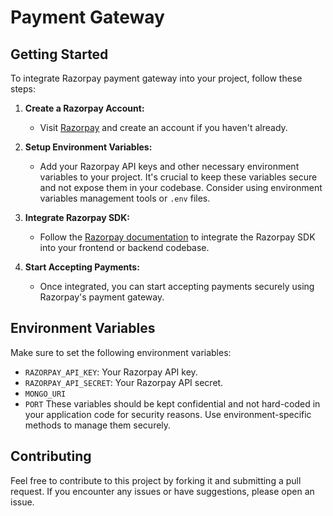 # Payment Gateway

## Getting Started

To integrate Razorpay payment gateway into your project, follow these steps:

1. **Create a Razorpay Account:**
   - Visit [Razorpay](https://razorpay.com/) and create an account if you haven't already.

2. **Setup Environment Variables:**
   - Add your Razorpay API keys and other necessary environment variables to your project. It's crucial to keep these variables secure and not expose them in your codebase. Consider using environment variables management tools or `.env` files.

3. **Integrate Razorpay SDK:**
   - Follow the [Razorpay documentation](https://razorpay.com/docs/payment-gateway/web-integration/standard/) to integrate the Razorpay SDK into your frontend or backend codebase.

4. **Start Accepting Payments:**
   - Once integrated, you can start accepting payments securely using Razorpay's payment gateway.

## Environment Variables

Make sure to set the following environment variables:

- `RAZORPAY_API_KEY`: Your Razorpay API key.
- `RAZORPAY_API_SECRET`: Your Razorpay API secret.
- `MONGO_URI`
- `PORT`
These variables should be kept confidential and not hard-coded in your application code for security reasons. Use environment-specific methods to manage them securely.

## Contributing

Feel free to contribute to this project by forking it and submitting a pull request. If you encounter any issues or have suggestions, please open an issue.
